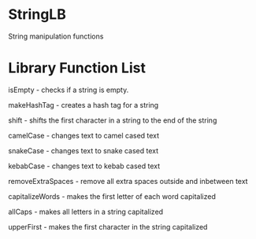 # StringLB
 String manipulation functions

# Library Function List

isEmpty - checks if a string is empty.

makeHashTag - creates a hash tag for a string

shift - shifts the first character in a string to the end of the string

camelCase - changes text to camel cased text

snakeCase - changes text to snake cased text

kebabCase - changes text to kebab cased text

removeExtraSpaces - remove all extra spaces outside and inbetween text

capitalizeWords - makes the first letter of each word capitalized

allCaps - makes all letters in a string capitalized

upperFirst - makes the first character in the string capitalized
